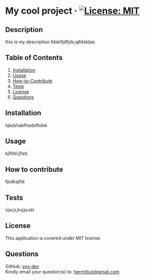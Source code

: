 # My cool project · [![License: MIT](https://img.shields.io/badge/License-MIT-yellow.svg)](https://opensource.org/licenses/MIT)

## Description
this is my description fdsklfjdfjds;ajfdskljas

## Table of Contents
1. [Installation](#Installation)
2. [Usage](#Usage)
3. [How-to-Contribute](#How-to-Contribute)
4. [Tests](#Tests)
5. [License](#License)
6. [Questions](#Questions)

## Installation
hjkdshakfhadsfhdsk

## Usage
kjlfdsl;jfad;

## How to contribute
fjsdkajfld

## Tests
vjxcz;kvjzcxkl

## License
This application is covered under MIT license.

## Questions
GitHub: [yxx-dev](https://github.com/yxx-dev)  
Kindly email your question(s) to: hermitlun@gmail.com

